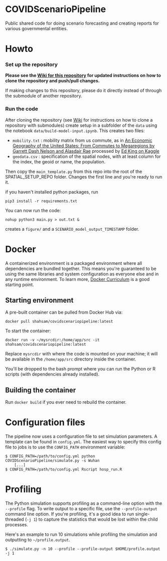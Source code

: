 # COVIDScenarioPipeline
Public shared code for doing scenario forecasting and creating reports for various governmental entities.

# Howto

### Set up the repository

**Please see the [Wiki for this repository](https://github.com/HopkinsIDD/COVIDScenarioPipeline/wiki) for updated instructions on how to clone the repository and push/pull changes.**

If making changes to this repository, please do it directly instead of through the submodule of another repository.

### Run the code

After cloning the repository (see [Wiki](https://github.com/HopkinsIDD/COVIDScenarioPipeline/wiki) for instructions on how to clone a repository with submodules) create setup in a subfolder of the `data` using the notebook `data/build-model-input.ipynb`. This creates two files:

* `mobility.txt` : mobility matrix from us commute, as in [An Economic Geography of the United States: From Commutes to Megaregions by Garrett Dash Nelson and Alasdair Rae](https://journals.plos.org/plosone/article?id=10.1371/journal.pone.0166083) processed by [Ed King on Kaggle](https://www.kaggle.com/kinguistics/visualizing-u-s-commutes)
* `geodata.csv` : specification of the spatial nodes, with at least column for the index, the geoid or name, the population.

Then copy the `main_template.py` from this repo into the root of the SPATIAL_SETUP_REPO folder. Changes the first line and you're ready to run it.

if you haven't installed python packages, run

```
pip3 install -r requirements.txt
```

You can now run the code:
```
nohup python3 main.py > out.txt &
```
creates a `figure/` and a `SCENARIO_model_output_TIMESTAMP` folder.


# Docker

A containerized environment is a packaged environment where all
dependencies are bundled together. This means you're guaranteed to be
using the same libraries and system configuration as everyone else and in
any runtime environment. To learn more, [Docker
Curriculum](https://docker-curriculum.com/) is a good starting point.

## Starting environment

A pre-built container can be pulled from Docker Hub via:
```
docker pull shahsam/covidscenariopipeline:latest
```

To start the container:
```
docker run -v ~/mysrcdir:/home/app/src -it shahsam/covidscenariopipeline:latest
```

Replace `mysrcdir` with where the code is mounted on your machine; it will
be available in the `/home/app/src` directory inside the container.

You'll be dropped to the bash prompt where you can run the Python or
R scripts (with dependencies already installed).

## Building the container

Run `docker build` if you ever need to rebuild the container.


# Configuration files

The pipeline now uses a configuration file to set simulation parameters.
A template can be found in `config.yml`. The easiest way to specify this
config file to jobs is to use the `CONFIG_PATH` environment variable:

```
$ CONFIG_PATH=/path/to/config.yml python COVIDScenarioPipeline/simulate.py -s Wuhan
    [...]
$ CONFIG_PATH=/path/to/config.yml Rscript hosp_run.R
```

# Profiling

The Python simulation supports profiling as a command-line option with the
`--profile` flag. To write output to a specific file, use the
`--profile-output` command line option. If you're profiling, it's a good
idea to run single-threaded (`-j 1`) to capture the statistics that would
be lost within the child processes.

Here's an example to run 10 simulations while profiling the simulation and
outputting to `~/profile.output`.

```
$ ./simulate.py -n 10 --profile --profile-output $HOME/profile.output -j 1
```
